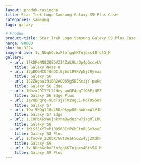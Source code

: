 ```yaml
---
layout: produk-casinghp
title: Star Trek Logo Samsung Galaxy S9 Plus Case
categories: samsung
tags: galaxy

# Produk
product-title: Star Trek Logo Samsung Galaxy S9 Plus Case
harga: 90000
sku: hn-3224
image-drive: 1v_NUqhGcbxFlofgqkKTnjqxs4Bfs5G_M
gallery:
  - url: 1lkDPeNN82QEDVZI4ZaL9LaOp4pGccvLV
    title: Galaxy Note 8
  - url: 12gBOGMCOf0eDCl0j6m1R9KVpNj2Ryeaa
    title: Galaxy S6
  - url: 1E2ZNgau19iBR2AOQ65g5DEKeijY-puKe
    title: Galaxy S6 Edge
  - url: 1Hhzx2DIYYL22Hey_wuQE4egTfO6PjUPZ
    title: Galaxy S6 Edge Plus
  - url: 1zVuBPqrq-9BcTsjYTmzagL1-RoT8S5WY
    title: Galaxy S7
  - url: 19w-5KQg110q4ROzDkypU6shAWrmW1VJb
    title: Galaxy S7 Edge
  - url: 1LC0PbX6xWujnkxnmBwduzhw7jYgMlLhU
    title: Galaxy S8
  - url: 1KiSfJXfTvM1D0568IrPGbEtmRLSx3scF
    title: Galaxy S8 Plus
  - url: 1Cfocw9_22UbX7GwtUeaF5GZw4yj2XdhF
    title: Galaxy S9
  - url: 1v_NUqhGcbxFlofgqkKTnjqxs4Bfs5G_M
    title: Galaxy S9 Plus
---
```

